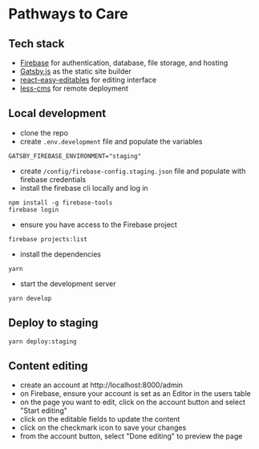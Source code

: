# Pathways to Care

## Tech stack

- [Firebase](https://firebase.google.com/) for authentication, database, file storage, and hosting
- [Gatsby.js](https://www.gatsbyjs.com/) as the static site builder
- [react-easy-editables](https://github.com/nomadic-labs/react-easy-editables) for editing interface
- [less-cms](https://github.com/nomadic-labs/less-cms) for remote deployment


## Local development

- clone the repo
- create `.env.development` file and populate the variables
```
GATSBY_FIREBASE_ENVIRONMENT="staging"
```
- create `/config/firebase-config.staging.json` file and populate with firebase credentials
- install the firebase cli locally and log in
```
npm install -g firebase-tools
firebase login
```
- ensure you have access to the Firebase project
```
firebase projects:list
```
- install the dependencies
```
yarn
```
- start the development server
```
yarn develop
```

## Deploy to staging
```
yarn deploy:staging
```

## Content editing
- create an account at http://localhost:8000/admin
- on Firebase, ensure your account is set as an Editor in the users table
- on the page you want to edit, click on the account button and select "Start editing"
- click on the editable fields to update the content
- click on the checkmark icon to save your changes
- from the account button, select "Done editing" to preview the page


